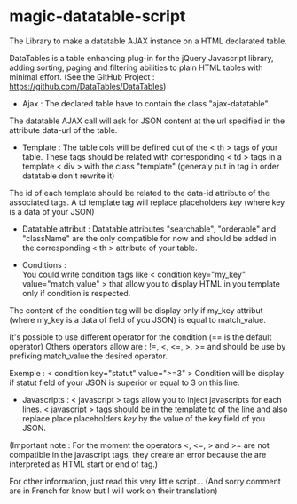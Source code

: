 # magic-datatable-script

The Library to make a datatable AJAX instance on a HTML declarated table.

DataTables is a table enhancing plug-in for the jQuery Javascript library, adding sorting, paging and filtering abilities to plain HTML tables with minimal effort. (See the GitHub Project : https://github.com/DataTables/DataTables)

- Ajax 	:
The declared table have to contain the class "ajax-datatable".

The datatable AJAX call will ask for JSON content at the url specified in the 
attribute data-url of the table.

- Template	:
The table cols will be defined out of the < th > tags of your table. These <th> tags
should be related with corresponding < td > tags in a template < div > with the class "template"
(generaly put in <tfoot> tag in order datatable don't rewrite it)

The id of each <td> template should be related to the data-id attribute of the associated <th> tags.
A td template tag will replace placeholders *key* (where key is a data of your JSON)
 	
- Datatable attribut	:
Datatable attributes "searchable", "orderable" and "className" are the only compatible for now 
and should be added in the corresponding < th > attribute of your table. 

- Conditions	:	
You could write condition tags like < condition key="my_key" value="match_value" > 
that allow you to display HTML in you template only if condition is respected. 

The content of the condition tag will be display only if my_key attribut (where my_key is a data of field of you JSON)
is equal to match_value. 

It's possible to use different operator for the condition (== is the default operator)
Others operators allow are : !=, <, <=, >, >= and should be use by prefixing match_value 
the desired operator. 

   Exemple : < condition key="statut" value=">=3" >
   Condition will be display if statut field of your JSON is superior or equal to 3 on this line.

- Javascripts	:
< javascript > tags allow you to inject javascripts for each lines.
< javascript > tags should be in the template td of the line and also replace place placeholders *key*
by the value of the key field of you JSON.
	
(Important note : For the moment the operators  <, <=, > and >= are not compatible in the javascript tags, 
they create an error because the are interpreted as HTML start or end of tag.)

For other information, just read this very little script... 
(And sorry comment are in French for know but I will work on their translation)
